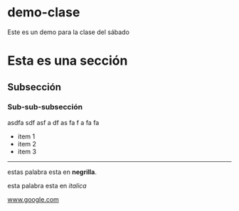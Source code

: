 # demo-clase
Este es un demo para la clase del sábado


# Esta es una sección

## Subsección

### Sub-sub-subsección

asdfa sdf
asf a 
  df
  as
  fa
   f
   a
   fa fa
 
 * item 1
 * item 2
 * item 3
 
 ---
 
 estas palabra esta en **negrilla**.
 
 esta palabra esta en *italica*
 
 www.google.com
